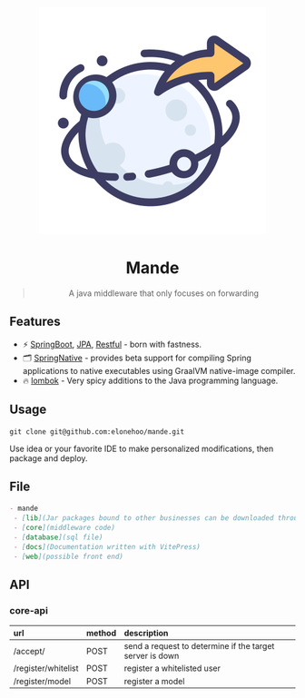 <div align="center">

<img src="./public/logo.svg">

</div>

<div align="center">

<h1>Mande</h1>

</div>

<div align="center">

>A java middleware that only focuses on forwarding

</div>

## Features

- ⚡️ [SpringBoot](https://github.com/spring-projects/spring-boot), [JPA](https://github.com/spring-projects/spring-data-jpa), [Restful](https://github.com/elonehoo/restful-return) - born with fastness.
- 🗂 [SpringNative](https://github.com/spring-projects-experimental/spring-native) - provides beta support for compiling Spring applications to native executables using GraalVM native-image compiler.
- 🔥 [lombok](https://github.com/projectlombok/lombok) - Very spicy additions to the Java programming language.

## Usage

```shell
git clone git@github.com:elonehoo/mande.git
```

Use idea or your favorite IDE to make personalized modifications, then package and deploy.

## File

```markdown
- mande
 - [lib](Jar packages bound to other businesses can be downloaded through maven)
 - [core](middleware code)
 - [database](sql file)
 - [docs](Documentation written with VitePress)
 - [web](possible front end)
```

## API

### core-api

| url                 | method | description                                              |
|:--------------------|:-------|:---------------------------------------------------------|
| /accept/            | POST   | send a request to determine if the target server is down |
| /register/whitelist | POST   | register a whitelisted user                              |
| /register/model     | POST   | register a model                                         |
